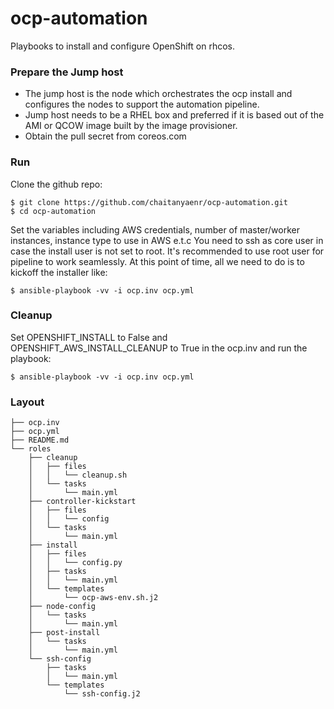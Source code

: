 # ocp-automation
Playbooks to install and configure OpenShift on rhcos.

### Prepare the Jump host
- The jump host is the node which orchestrates the ocp install and configures the nodes to support the automation pipeline.
- Jump host needs to be a RHEL box and preferred if it is based out of the AMI or QCOW image built by the image provisioner.
- Obtain the pull secret from coreos.com

### Run
Clone the github repo:
```
$ git clone https://github.com/chaitanyaenr/ocp-automation.git
$ cd ocp-automation
```
Set the variables including AWS credentials, number of master/worker instances, instance type to use in AWS e.t.c
You need to ssh as core user in case the install user is not set to root. It's recommended to use root user for
pipeline to work seamlessly. At this point of time, all we need to do is to kickoff the installer like:
```
$ ansible-playbook -vv -i ocp.inv ocp.yml
```

### Cleanup
Set OPENSHIFT_INSTALL to False and OPENSHIFT_AWS_INSTALL_CLEANUP to True in the ocp.inv and run the playbook:
```
$ ansible-playbook -vv -i ocp.inv ocp.yml
```

### Layout
```
├── ocp.inv
├── ocp.yml
├── README.md
└── roles
    ├── cleanup
    │   ├── files
    │   │   └── cleanup.sh
    │   └── tasks
    │       └── main.yml
    ├── controller-kickstart
    │   ├── files
    │   │   └── config
    │   └── tasks
    │       └── main.yml
    ├── install
    │   ├── files
    │   │   └── config.py
    │   ├── tasks
    │   │   └── main.yml
    │   └── templates
    │       └── ocp-aws-env.sh.j2
    ├── node-config
    │   └── tasks
    │       └── main.yml
    ├── post-install
    │   └── tasks
    │       └── main.yml
    └── ssh-config
        ├── tasks
        │   └── main.yml
        └── templates
            └── ssh-config.j2
```
